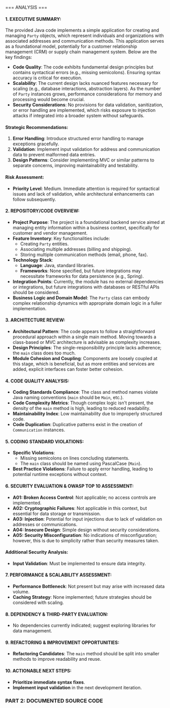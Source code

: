 === ANALYSIS ===
#### 1. EXECUTIVE SUMMARY:
The provided Java code implements a simple application for creating and managing `Party` objects, which represent individuals and organizations with associated addresses and communication methods. This application serves as a foundational model, potentially for a customer relationship management (CRM) or supply chain management system. Below are the key findings:
- **Code Quality**: The code exhibits fundamental design principles but contains syntactical errors (e.g., missing semicolons). Ensuring syntax accuracy is critical for execution.
- **Scalability**: The current design lacks nuanced features necessary for scaling (e.g., database interactions, abstraction layers). As the number of `Party` instances grows, performance considerations for memory and processing would become crucial.
- **Security Considerations**: No provisions for data validation, sanitization, or error handling are implemented, which risks exposure to injection attacks if integrated into a broader system without safeguards.
#### Strategic Recommendations:
1. **Error Handling**: Introduce structured error handling to manage exceptions gracefully.
2. **Validation**: Implement input validation for address and communication data to prevent malformed data entries.
3. **Design Patterns**: Consider implementing MVC or similar patterns to separate concerns, improving maintainability and testability.
#### Risk Assessment:
- **Priority Level**: Medium. Immediate attention is required for syntactical issues and lack of validation, while architectural enhancements can follow subsequently.
#### 2. REPOSITORY/CODE OVERVIEW:
- **Project Purpose**: The project is a foundational backend service aimed at managing entity information within a business context, specifically for customer and vendor management.
- **Feature Inventory**: Key functionalities include:
  - Creating `Party` entities.
  - Associating multiple addresses (billing and shipping).
  - Storing multiple communication methods (email, phone, fax).
- **Technology Stack**:
  - **Language**: Java, standard libraries.
  - **Frameworks**: None specified, but future integrations may necessitate frameworks for data persistence (e.g., Spring).
- **Integration Points**: Currently, the module has no external dependencies or integrations, but future integrations with databases or RESTful APIs should be considered.
- **Business Logic and Domain Model**: The `Party` class can embody complex relationship dynamics with appropriate domain logic in a fuller implementation.
#### 3. ARCHITECTURE REVIEW:
- **Architectural Pattern**: The code appears to follow a straightforward procedural approach within a single main method. Moving towards a class-based or MVC architecture is advisable as complexity increases.
- **Design Principles**: The single-responsibility principle lacks adherence; the `main` class does too much.
- **Module Cohesion and Coupling**: Components are loosely coupled at this stage, which is beneficial, but as more entities and services are added, explicit interfaces can foster better cohesion.
#### 4. CODE QUALITY ANALYSIS:
- **Coding Standards Compliance**: The class and method names violate Java naming conventions (`main` should be `Main`, etc.).
- **Code Complexity Metrics**: Though complex logic isn't present, the density of the `main` method is high, leading to reduced readability.
- **Maintainability Index**: Low maintainability due to improperly structured code.
- **Code Duplication**: Duplicative patterns exist in the creation of `Communication` instances.
#### 5. CODING STANDARD VIOLATIONS:
- **Specific Violations**:
  - Missing semicolons on lines concluding statements.
  - The `main` class should be named using PascalCase (`Main`).
- **Best Practice Violations**: Failure to apply error handling, leading to potential runtime exceptions without context.
#### 6. SECURITY EVALUATION & OWASP TOP 10 ASSESSMENT:
- **A01: Broken Access Control**: Not applicable; no access controls are implemented.
- **A02: Cryptographic Failures**: Not applicable in this context, but essential for data storage or transmission.
- **A03: Injection**: Potential for input injections due to lack of validation on addresses or communications.
- **A04: Insecure Design**: Simple design without security considerations.
- **A05: Security Misconfiguration**: No indications of misconfiguration; however, this is due to simplicity rather than security measures taken.
#### Additional Security Analysis:
- **Input Validation**: Must be implemented to ensure data integrity.
#### 7. PERFORMANCE & SCALABILITY ASSESSMENT:
- **Performance Bottleneck**: Not present but may arise with increased data volume.
- **Caching Strategy**: None implemented; future strategies should be considered with scaling.
#### 8. DEPENDENCY & THIRD-PARTY EVALUATION:
- No dependencies currently indicated; suggest exploring libraries for data management.
#### 9. REFACTORING & IMPROVEMENT OPPORTUNITIES:
- **Refactoring Candidates**: The `main` method should be split into smaller methods to improve readability and reuse.
#### 10. ACTIONABLE NEXT STEPS:
- **Prioritize immediate syntax fixes**.
- **Implement input validation** in the next development iteration.
### PART 2: DOCUMENTED SOURCE CODE